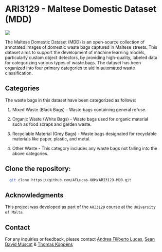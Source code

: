 # ARI3129 - Maltese Domestic Dataset (MDD)

<a href="https://universe.roboflow.com/advanced-cv/maltese-domestic-dataset">
    <img src="https://app.roboflow.com/images/download-dataset-badge.svg"></img>
</a>

The Maltese Domestic Dataset (MDD) is an open-source collection of annotated images of domestic waste bags captured in Maltese streets. This dataset aims to support the development of machine learning models, particularly custom object detectors, by providing high-quality, labeled data for categorizing various types of waste bags. The dataset has been organized into four primary categories to aid in automated waste classification.

## Categories
The waste bags in this dataset have been categorized as follows:

1. Mixed  Waste (Black Bags) - Waste bags containing general refuse.

2. Organic Waste (White Bags) - Waste bags used for organic material such as food scraps and garden waste.

3. Recyclable Material (Grey Bags) -  Waste bags designated for recyclable materials like paper, plastic, and metal.

4. Other Waste - This category includes any waste bags not falling into the above categories. 

## Clone the repository:
  ```bash
    git clone https://github.com/AFLucas-UOM/ARI3129-MDD.git
  ```

## Acknowledgments
This project was developed as part of the `ARI3129` course at the `University of Malta`.


## Contact
For any inquiries or feedback, please contact [Andrea Filiberto Lucas](mailto:andrea.f.lucas.22@um.edu.mt), [Sean David Muscat](mailto:sean.muscat.22@um.edu.mt) & [Thomas Koppens](mailto:thomas.koppens.22@um.edu.mt)

